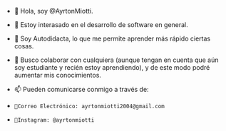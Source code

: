 - 👋 Hola, soy @AyrtonMiotti.
- 👀 Estoy interasado en el desarrollo de software en general.

- 🌱 Soy Autodidacta, lo que me permite aprender más rápido ciertas cosas.
- 💞️ Busco colaborar con cualquiera (aunque tengan en cuenta que aún soy estudiante y recién estoy aprendiendo),
      y de este modo podré aumentar mis conocimientos. 
- 📫 Pueden comunicarse conmigo a través de:
-     📩Correo Electrónico: ayrtonmiotti2004@gmail.com
-     📲Instagram: @ayrtonmiotti

<!---
AyrtonMiotti/AyrtonMiotti is a ✨ special ✨ repository because its `README.md` (this file) appears on your GitHub profile.
You can click the Preview link to take a look at your changes.
--->
